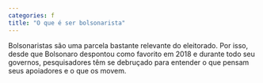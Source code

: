 ```yaml
---
categories: f
title: "O que é ser bolsonarista"
---
```

Bolsonaristas são uma parcela bastante relevante do eleitorado. Por isso, desde que Bolsonaro despontou como favorito em 2018 e durante todo seu governos, pesquisadores têm se debruçado para entender o que pensam seus apoiadores e o que os movem.